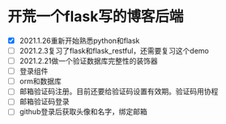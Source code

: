 # 开荒一个flask写的博客后端
- [x] 2021.1.26重新开始熟悉python和flask
- [ ] 2021.2.3复习了flask和flask_restful，还需要复习这个demo
- [ ] 2021.2.21做一个验证数据库完整性的装饰器
- [ ] 登录组件
- [ ] orm和数据库
- [ ] 邮箱验证码注册。目前还要给验证码设置有效期。验证码用协程
- [ ] 邮箱验证码登录
- [ ] github登录后获取头像和名字，绑定邮箱